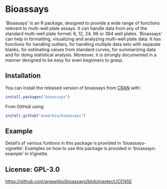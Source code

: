 
<!-- README.md is generated from README.Rmd. Please edit that file -->

# Bioassays

<!-- badges: start -->

<!-- badges: end -->

'Bioassays' is an R package, designed to provide a wide range of functions relevant to multi-well plate assays. It can handle data from any of the standard multi-well plate format: 6, 12, 24, 96 or 384 well plates. ‘Bioassays’ can help in formatting, visualizing and analyzing multi-well plate data. It has functions for handling outliers, for handling multiple data sets with separate blanks, for estimating values from standard curves, for summarizing data and for doing statistical analysis. Moreover, it is strongly documented in a manner designed to be easy for even beginners to grasp.
## Installation

You can install the released version of bioassays from
[CRAN](https://CRAN.R-project.org) with:

``` r
install.packages("bioassays")
```
From GitHub using
``` r
install_github("anwarbio/bioassays")
```
## Example

Detail’s of various funtions in this package is provided in
‘bioassays-vignette’. Examples on how to use this package is provided
in ‘bioassays-example’ in Vignette.

## License: GPL-3.0
https://github.com/anwarbio/bioassays/blob/master/LICENSE
